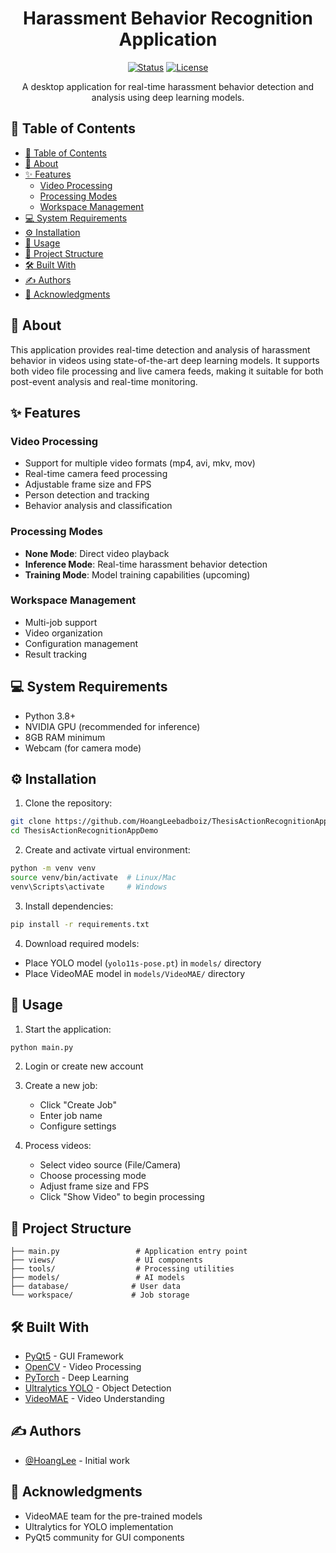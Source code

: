 <h1 align="center">Harassment Behavior Recognition Application</h1>

<div align="center">

[![Status](https://img.shields.io/badge/status-active-success.svg)]()
[![License](https://img.shields.io/badge/license-MIT-blue.svg)](LICENSE.md)

</div>

<p align="center">
  A desktop application for real-time harassment behavior detection and analysis using deep learning models.
</p>

## 📝 Table of Contents
- [📝 Table of Contents](#-table-of-contents)
- [🧐 About ](#-about-)
- [✨ Features ](#-features-)
  - [Video Processing](#video-processing)
  - [Processing Modes](#processing-modes)
  - [Workspace Management](#workspace-management)
- [💻 System Requirements ](#-system-requirements-)
- [⚙️ Installation ](#️-installation-)
- [🎈 Usage ](#-usage-)
- [📁 Project Structure ](#-project-structure-)
- [🛠️ Built With ](#️-built-with-)
- [✍️ Authors ](#️-authors-)
- [🎉 Acknowledgments ](#-acknowledgments-)

## 🧐 About <a name="about"></a>
This application provides real-time detection and analysis of harassment behavior in videos using state-of-the-art deep learning models. It supports both video file processing and live camera feeds, making it suitable for both post-event analysis and real-time monitoring.

## ✨ Features <a name="features"></a>

### Video Processing
- Support for multiple video formats (mp4, avi, mkv, mov)
- Real-time camera feed processing
- Adjustable frame size and FPS
- Person detection and tracking
- Behavior analysis and classification

### Processing Modes
- **None Mode**: Direct video playback
- **Inference Mode**: Real-time harassment behavior detection
- **Training Mode**: Model training capabilities (upcoming)

### Workspace Management
- Multi-job support
- Video organization
- Configuration management
- Result tracking

## 💻 System Requirements <a name="requirements"></a>
- Python 3.8+
- NVIDIA GPU (recommended for inference)
- 8GB RAM minimum
- Webcam (for camera mode)

## ⚙️ Installation <a name="installation"></a>

1. Clone the repository:
```bash
git clone https://github.com/HoangLeebadboiz/ThesisActionRecognitionAppDemo.git
cd ThesisActionRecognitionAppDemo
```

2. Create and activate virtual environment:
```bash
python -m venv venv
source venv/bin/activate  # Linux/Mac
venv\Scripts\activate     # Windows
```

3. Install dependencies:
```bash
pip install -r requirements.txt
```

4. Download required models:
- Place YOLO model (`yolo11s-pose.pt`) in `models/` directory
- Place VideoMAE model in `models/VideoMAE/` directory

## 🎈 Usage <a name="usage"></a>

1. Start the application:
```bash
python main.py
```

2. Login or create new account

3. Create a new job:
   - Click "Create Job"
   - Enter job name
   - Configure settings

4. Process videos:
   - Select video source (File/Camera)
   - Choose processing mode
   - Adjust frame size and FPS
   - Click "Show Video" to begin processing

## 📁 Project Structure <a name="structure"></a>
```
├── main.py                 # Application entry point
├── views/                  # UI components
├── tools/                  # Processing utilities
├── models/                 # AI models
├── database/              # User data
└── workspace/             # Job storage
```

## 🛠️ Built With <a name="built_with"></a>
- [PyQt5](https://www.riverbankcomputing.com/software/pyqt/) - GUI Framework
- [OpenCV](https://opencv.org/) - Video Processing
- [PyTorch](https://pytorch.org/) - Deep Learning
- [Ultralytics YOLO](https://github.com/ultralytics/yolov5) - Object Detection
- [VideoMAE](https://github.com/MCG-NJU/VideoMAE) - Video Understanding

## ✍️ Authors <a name="authors"></a>
- [@HoangLee](https://github.com/HoangLeebadboiz) - Initial work

## 🎉 Acknowledgments <a name="acknowledgments"></a>
- VideoMAE team for the pre-trained models
- Ultralytics for YOLO implementation
- PyQt5 community for GUI components
